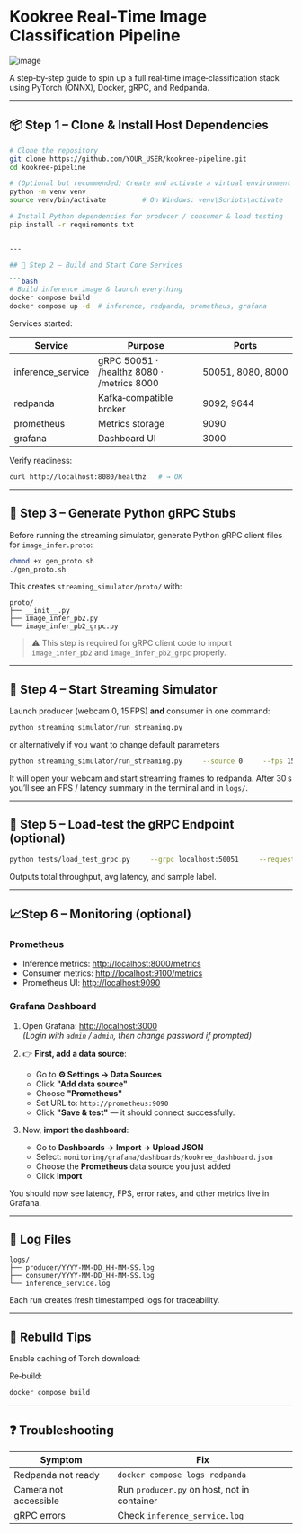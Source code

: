 # Kookree Real‑Time Image Classification Pipeline

![image](https://github.com/user-attachments/assets/398fe4a0-fbba-41be-ad7e-db38b7f4ae3d)

A step‑by‑step guide to spin up a full real‑time image‑classification stack using PyTorch (ONNX), Docker, gRPC, and Redpanda.

---

## 📦 Step 1 – Clone & Install Host Dependencies

````bash
# Clone the repository
git clone https://github.com/YOUR_USER/kookree-pipeline.git
cd kookree-pipeline

# (Optional but recommended) Create and activate a virtual environment
python -m venv venv
source venv/bin/activate         # On Windows: venv\Scripts\activate

# Install Python dependencies for producer / consumer & load testing
pip install -r requirements.txt


---

## 🐳 Step 2 – Build and Start Core Services

```bash
# Build inference image & launch everything
docker compose build
docker compose up -d  # inference, redpanda, prometheus, grafana
````

Services started:

| Service           | Purpose                                    | Ports             |
| ----------------- | ------------------------------------------ | ----------------- |
| inference_service | gRPC 50051 · /healthz 8080 · /metrics 8000 | 50051, 8080, 8000 |
| redpanda          | Kafka‑compatible broker                    | 9092, 9644        |
| prometheus        | Metrics storage                            | 9090              |
| grafana           | Dashboard UI                               | 3000              |

Verify readiness:

```bash
curl http://localhost:8080/healthz   # → OK
```

---

## 🧾 Step 3 – Generate Python gRPC Stubs

Before running the streaming simulator, generate Python gRPC client files for `image_infer.proto`:

```bash
chmod +x gen_proto.sh
./gen_proto.sh
```

This creates `streaming_simulator/proto/` with:

```
proto/
├── __init__.py
├── image_infer_pb2.py
└── image_infer_pb2_grpc.py
```

> ⚠️ This step is required for gRPC client code to import `image_infer_pb2` and `image_infer_pb2_grpc` properly.

---

## 🎥 Step 4 – Start Streaming Simulator

Launch producer (webcam 0, 15 FPS) **and** consumer in one command:

```bash
python streaming_simulator/run_streaming.py
```

or alternatively if you want to change default parameters

```bash
python streaming_simulator/run_streaming.py     --source 0     --fps 15     --bootstrap localhost:9092     --grpc localhost:50051     --window 30
```

It will open your webcam and start streaming frames to redpanda.
After 30 s you’ll see an FPS / latency summary in the terminal and in `logs/`.

---

## 🧪 Step 5 – Load‑test the gRPC Endpoint (optional)

```bash
python tests/load_test_grpc.py     --grpc localhost:50051     --requests 200     --concurrency 20
```

Outputs total throughput, avg latency, and sample label.

---

## 📈Step 6 – Monitoring (optional)

### Prometheus

- Inference metrics: <http://localhost:8000/metrics>
- Consumer metrics: <http://localhost:9100/metrics>
- Prometheus UI: <http://localhost:9090>

### Grafana Dashboard

1. Open Grafana: <http://localhost:3000>  
   _(Login with `admin` / `admin`, then change password if prompted)_

2. 👉 **First, add a data source**:

   - Go to **⚙️ Settings → Data Sources**
   - Click **"Add data source"**
   - Choose **"Prometheus"**
   - Set URL to: `http://prometheus:9090`
   - Click **"Save & test"** — it should connect successfully.

3. Now, **import the dashboard**:
   - Go to **Dashboards → Import → Upload JSON**
   - Select: `monitoring/grafana/dashboards/kookree_dashboard.json`
   - Choose the **Prometheus** data source you just added
   - Click **Import**

You should now see latency, FPS, error rates, and other metrics live in Grafana.

---

## 📂 Log Files

```
logs/
├── producer/YYYY-MM-DD_HH-MM-SS.log
├── consumer/YYYY-MM-DD_HH-MM-SS.log
└── inference_service.log
```

Each run creates fresh timestamped logs for traceability.

---

## 🔄 Rebuild Tips

Enable caching of Torch download:

Re‑build:

```bash
docker compose build
```

---

## ❓ Troubleshooting

| Symptom               | Fix                                         |
| --------------------- | ------------------------------------------- |
| Redpanda not ready    | `docker compose logs redpanda`              |
| Camera not accessible | Run `producer.py` on host, not in container |
| gRPC errors           | Check `inference_service.log`               |
